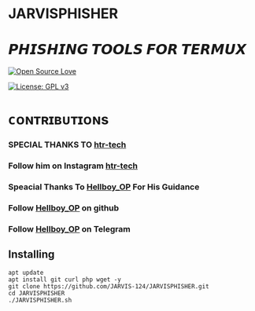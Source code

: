 # JARVISPHISHER

# 𝙋𝙃𝙄𝙎𝙃𝙄𝙉𝙂 𝙏𝙊𝙊𝙇𝙎 𝙁𝙊𝙍 𝙏𝙀𝙍𝙈𝙐𝙓





[![Open Source Love](https://badges.frapsoft.com/os/v2/open-source-200x33.png?v=103)](https://github.com/ellerbrock/open-source-badges/)

[![License: GPL v3](https://img.shields.io/badge/License-GPL%20v3-blue.svg)](http://www.gnu.org/licenses/gpl-3.0)




# ᴄᴏɴᴛʀɪʙᴜᴛɪᴏɴs

### SPECIAL THANKS TO [htr-tech](https://github.com/htr-tech)
### Follow him on Instagram [htr-tech](https://www.instagram.com/tahmid.rayat)



### Speacial Thanks To [Hellboy_OP](https://t.me/Extremis_OP) For His Guidance
### Follow [Hellboy_OP](https://github.com/Hellboy-Aaryan) on github
### Follow [Hellboy_OP](https://t.me/Extremis_OP) on Telegram

## Installing
```text
apt update
apt install git curl php wget -y
git clone https://github.com/JARVIS-124/JARVISPHISHER.git
cd JARVISPHISHER
./JARVISPHISHER.sh



```
